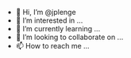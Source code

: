 - 👋 Hi, I’m @jplenge
- 👀 I’m interested in ...
- 🌱 I’m currently learning ...
- 💞️ I’m looking to collaborate on ...
- 📫 How to reach me ...

<!---
jplenge/jplenge is a ✨ special ✨ repository because its `README.md` (this file) appears on your GitHub profile.
You can click the Preview link to take a look at your changes.
--->
